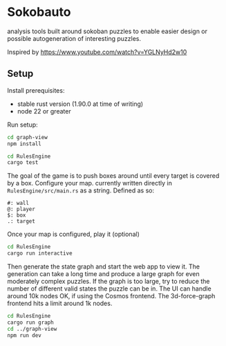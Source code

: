 # Sokobauto

analysis tools built around sokoban puzzles to enable easier design or possible autogeneration of interesting puzzles.

Inspired by https://www.youtube.com/watch?v=YGLNyHd2w10

## Setup

Install prerequisites:
- stable rust version (1.90.0 at time of writing)
- node 22 or greater

Run setup:
```bash
cd graph-view
npm install
```
```bash
cd RulesEngine
cargo test
```


The goal of the game is to push boxes around until every target is covered by a box.
Configure your map. currently written directly in `RulesEngine/src/main.rs` as a string. Defined as so:
```
#: wall
@: player
$: box
.: target
```

Once your map is configured, play it (optional)
```bash
cd RulesEngine
cargo run interactive
```

Then generate the state graph and start the web app to view it.
The generation can take a long time and produce a large graph for even moderately complex puzzles.
If the graph is too large, try to reduce the number of different valid states the puzzle can be in.
The UI can handle around 10k nodes OK, if using the Cosmos frontend. The 3d-force-graph frontend hits a limit around 1k nodes.
```bash
cd RulesEngine
cargo run graph
cd ../graph-view
npm run dev
```